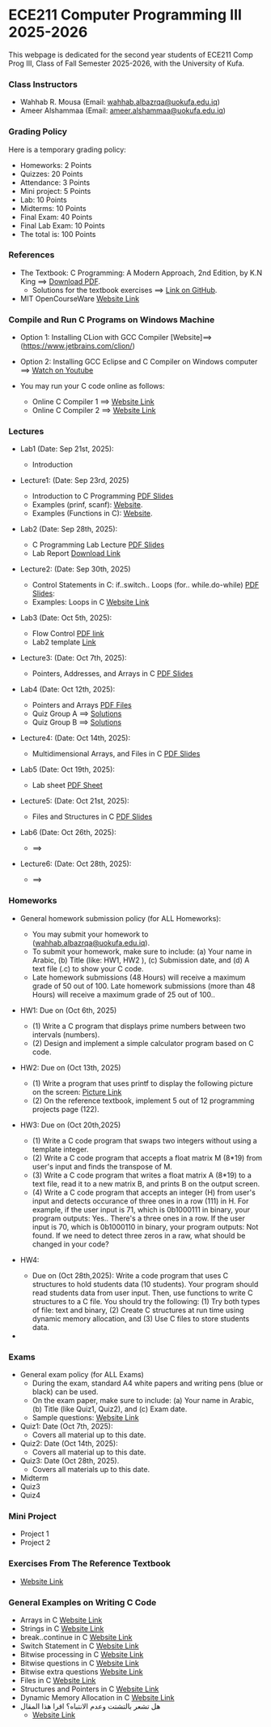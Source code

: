 # ECE211 Computer Programming III 2025-2026
This webpage is dedicated for the second year students of ECE211 Comp Prog III, Class of Fall Semester 2025-2026, with the University of Kufa.


### Class Instructors
- Wahhab R. Mousa (Email: wahhab.albazrqa@uokufa.edu.iq)
- Ameer Alshammaa (Email: ameer.alshammaa@uokufa.edu.iq)

### Grading Policy 
Here is a temporary grading policy:
- Homeworks: 2 Points
- Quizzes: 20 Points
- Attendance: 3 Points
- Mini project: 5 Points
- Lab: 10 Points
- Midterms: 10 Points
- Final Exam: 40 Points
- Final Lab Exam: 10 Points
- The total is: 100 Points 

### References
- The Textbook: C Programming: A Modern Approach, 2nd Edition, by K.N King ==> [Download PDF](https://drive.google.com/file/d/1QodDrf0COqPnU4hTlUTl3U21Yi-xjIse/view?usp=sharing). 
   - Solutions for the textbook exercises ==> [Link on GitHub](https://github.com/mhamdyx/C-programming-A-Modern-Approach-2nd-ed-Solutions?tab=readme-ov-file).
- MIT OpenCourseWare [Website Link](https://ocw.mit.edu/courses/6-087-practical-programming-in-c-january-iap-2010/pages/lecture-notes/)


### Compile and Run C Programs on Windows Machine
- Option 1: Installing CLion with GCC Compiler [Website]==> (https://www.jetbrains.com/clion/)
- Option 2: Installing GCC Eclipse and C Compiler on Windows computer ==> [Watch on Youtube](https://www.youtube.com/watch?v=jfuJ82ODY2U)

- You may run your C code online as follows:

   - Online C Compiler 1 ==> [Website Link](https://www.programiz.com/c-programming/online-compiler/)
   - Online C Compiler 2 ==> [Website Link](https://onecompiler.com/c)

### Lectures
- Lab1  (Date: Sep 21st, 2025):
    - Introduction 
- Lecture1: (Date: Sep 23rd, 2025)
    - Introduction to C Programming [PDF Slides](https://drive.google.com/file/d/1BRWXi0CaIzo3KGjQmJ_cb5LMJ3mvMLnv/view?usp=drive_link)
    - Examples (prinf, scanf): [Website](https://www.programiz.com/c-programming/c-input-output).
    - Examples (Functions in C): [Website](https://www.programiz.com/c-programming/c-functions).

- Lab2 (Date: Sep 28th, 2025):
    - C Programming Lab Lecture [PDF Slides](https://drive.google.com/file/d/11hVEaPKcJZFCU0_mMPvJMOD6TLI14qks/view?usp=drive_link)
    - Lab Report [Download Link](https://docs.google.com/document/d/1vSdY7UlpTWXabYi0OfX-bqcWz25DrU89/edit?usp=drive_link&ouid=115959378594459904907&rtpof=true&sd=true)

- Lecture2: (Date: Sep 30th, 2025)
   - Control Statements in C: if..switch.. Loops (for.. while.do-while)  [PDF Slides](https://drive.google.com/file/d/1plYiiOeJDB_i-VBtjWoZBzcUmLA-lTQI/view?usp=drive_link):
   - Examples: Loops in C [Website Link](https://www.programiz.com/c-programming/c-do-while-loops)

- Lab3 (Date: Oct 5th, 2025):
    - Flow Control [PDF link](https://drive.google.com/file/d/1tnQ6i5dbs5DiyOJADCiWVlW-tpUbKAP1/view?usp=drivesdk)
    - Lab2 template [Link](https://docs.google.com/document/d/1VZNnVMSTZ3zclmW76WbNpe0aJB-mlJSq/edit?usp=drivesdk&ouid=115959378594459904907&rtpof=true&sd=true)
    
- Lecture3: (Date: Oct 7th, 2025):
    - Pointers, Addresses, and Arrays in C [PDF Slides](https://drive.google.com/file/d/1PUTk26JSeXxQX-uO2kPS23b-djJTg98J/view?usp=drive_link)
- Lab4 (Date: Oct 12th, 2025):
    - Pointers and Arrays [PDF Files](https://drive.google.com/file/d/1Xof7C2zGKzrynnbXoL2RGbc0bmdViph2/view?usp=drivesdk)
    - Quiz Group A ==> [Solutions](https://drive.google.com/file/d/1keIHXf6NEzqJEhVRfxX2vktHWbfzEtNp/view?usp=drive_link)
    - Quiz Group B ==> [Solutions](https://drive.google.com/file/d/1zeqPgLVs21GXSOppM5WXSR6xGGwbAtbS/view?usp=drive_link)
- Lecture4: (Date: Oct 14th, 2025):
    - Multidimensional Arrays, and Files in C [PDF Slides](https://drive.google.com/file/d/13HE4HhyUhVeMun0pA0vWXIRQO_gFsUwE/view?usp=drive_link)
- Lab5 (Date: Oct 19th, 2025):
    - Lab sheet [PDF Sheet](https://drive.google.com/file/d/1w8CJCO8y-Yv2DjBqcTdrp9_kWGCh0iAf/view?usp=drivesdk)
- Lecture5: (Date: Oct 21st, 2025):
    - Files and Structures in C [PDF Slides](https://drive.google.com/file/d/1fm8H2266yc71mDIguz7FBHEjn31H_3ba/view?usp=drive_link)
- Lab6 (Date: Oct 26th, 2025):
    - ==> 
- Lecture6: (Date: Oct 28th, 2025):
    - ==> 

  

### Homeworks
- General homework submission policy (for ALL Homeworks):
   - You may submit your homework to (wahhab.albazrqa@uokufa.edu.iq).
   - To submit your homework, make sure to include: (a) Your name in Arabic, (b) Title (like: HW1, HW2 ), (c) Submission date, and (d) A text file (.c) to show your C code.
   - Late homework submissions (48 Hours) will receive a maximum grade of 50 out of 100. Late homework submissions (more than 48 Hours) will receive a maximum grade of 25 out of 100..

- HW1: Due on (Oct 6th, 2025)
  - (1) Write a C program that displays prime numbers between two intervals (numbers).
  - (2) Design and implement a simple calculator program based on C code.

- HW2: Due on (Oct 13th, 2025)
   - (1) Write a program that uses printf to display the following picture on the screen: [Picture Link](https://drive.google.com/file/d/132I-wZQ_E6KVKTJolZiyK6OV8fIICELg/view?usp=drive_link)
   - (2) On the reference textbook, implement 5 out of 12 programming projects page (122).
- HW3: Due on (Oct 20th,2025) 
   - (1) Write a C code program that swaps two integers without using a template integer.
   - (2) Write a C code program that accepts a float matrix M (8*19) from user's input and finds the transpose of M.
   - (3) Write a C code program that writes a float matrix A (8*19) to a text file, read it to a new matrix B, and prints B on the output screen.
   - (4) Write a C code program that accepts an integer (H) from user's input and detects occurance of three ones in a row (111) in H. For example, if the user input is 71, which is 0b1000111 in binary, your program outputs: Yes.. There's a three ones in a row. If the user input is 70, which is 0b1000110 in binary, your program outputs: Not found. If we need to detect three zeros in a raw, what should be changed in your code?
- HW4:
   - Due on (Oct 28th,2025): Write a code program that uses C structures to hold students data (10 students). Your program should read students data from user input. Then, use functions to write C structures to a C file. You should try the following: (1) Try both types of file: text and binary, (2) Create C structures at run time using dynamic memory allocation, and (3) Use C files to store students data.
 - 


### Exams
- General exam policy (for ALL Exams)
   - During the exam, standard A4 white papers and writing pens (blue or black) can be used.
   - On the exam paper, make sure to include: (a) Your name in Arabic, (b) Title (like Quiz1, Quiz2), and (c) Exam date.
   - Sample questions: [Website Link](https://github.com/myreadings1/ECE211_Prog_III_25_26/blob/main/C_Code_Questions.md)
- Quiz1: Date (Oct 7th, 2025):
   - Covers all material up to this date.
- Quiz2: Date (Oct 14th, 2025):
   - Covers all material up to this date.
- Quiz3: Date (Oct 28th, 2025).
   - Covers all materials up to this date.  
- Midterm
- Quiz3
- Quiz4


### Mini Project
- Project 1
- Project 2


### Exercises From The Reference Textbook
- [Website Link](https://github.com/myreadings1/ECE211_Prog_III_25_26/blob/main/C_Code_Questions.md)


### General Examples on Writing C Code
- Arrays in C [Website Link](https://www.programiz.com/c-programming/c-arrays)
- Strings in C [Website Link](https://www.programiz.com/c-programming/c-strings)
- break..continue in C [Website Link](https://www.programiz.com/c-programming/c-break-continue-statement)
- Switch Statement in C [Website Link](https://www.programiz.com/c-programming/c-switch-case-statement)
- Bitwise processing in C [Website Link](https://www.programiz.com/c-programming/bitwise-operators)
- Bitwise questions in C [Website Link](https://github.com/myreadings1/ECE211_Prog_III_25_26/blob/main/BitwiseQuestions.md)
- Bitwise extra questions [Website Link](https://drive.google.com/file/d/1OOMzStWyFsq5vZn03Ad6u3Y_bh1zh83I/view?usp=drive_link)
- Files in C [Website Link](https://www.programiz.com/c-programming/c-file-input-output)
- Structures and Pointers in C [Website Link](https://www.programiz.com/c-programming/c-structures-pointers)
- Dynamic Memory Allocation in C [Website Link](https://www.programiz.com/c-programming/c-dynamic-memory-allocation)
- هل تشعر بالتشتت وعدم الانتباه؟ اقرا هذا المقال
  - [Website Link](https://www.aljazeera.net/misc/2025/10/7/%D9%87%D9%84-%D8%AA%D8%B4%D8%B9%D8%B1-%D8%A8%D8%A7%D9%84%D8%AA%D8%B4%D8%AA%D8%AA-%D8%B7%D9%88%D8%A7%D9%84-%D8%A7%D9%84%D9%88%D9%82%D8%AA-%D8%A5%D9%84%D9%8A%D9%83-3-%D8%AE%D8%B7%D9%88%D8%A7%D8%AA)

